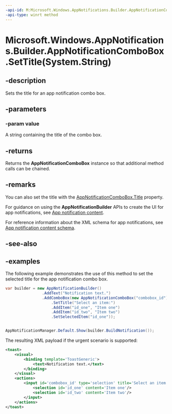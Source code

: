 ```yaml
---
-api-id: M:Microsoft.Windows.AppNotifications.Builder.AppNotificationComboBox.SetTitle(System.String)
-api-type: winrt method
---
```


# Microsoft.Windows.AppNotifications.Builder.AppNotificationComboBox.SetTitle(System.String)

<!--
public Microsoft.Windows.AppNotifications.Builder.AppNotificationComboBox SetTitle (string value);
-->


## -description

Sets the title for an app notification combo box.

## -parameters

### -param value

A string containing the title of the combo box.

## -returns

Returns the **AppNotificationComboBox** instance so that additional method calls can be chained.

## -remarks

You can also set the title with the [AppNotificationComboBox.Title](xref:Microsoft.Windows.AppNotifications.Builder.AppNotificationComboBox.Title) property.

For guidance on using the **AppNotificationBuilder** APIs to create the UI for app notifications, see [App notification content](/windows/apps/design/shell/tiles-and-notifications/adaptive-interactive-toasts).

For reference information about the XML schema for app notifications, see [App notification content schema](/windows/apps/design/shell/tiles-and-notifications/toast-schema).

## -see-also

## -examples

The following example demonstrates the use of this method to set the selected title for the app notification combo box.

```csharp
var builder = new AppNotificationBuilder()
                .AddText("Notification text.")
                .AddComboBox(new AppNotificationComboBox("combobox_id")
                    .SetTitle("Select an item:")
                    .AddItem("id_one", "Item one")
                    .AddItem("id_two", "Item two")
                    .SetSelectedItem("id_one"));


AppNotificationManager.Default.Show(builder.BuildNotification());
```

The resulting XML payload if the urgent scenario is supported:

```xml
<toast>
    <visual>
        <binding template='ToastGeneric'>
            <text>Notification text.</text>
        </binding>
    </visual>
    <actions>
        <input id='combobox_id' type='selection' title='Select an item:' defaultInput='id_one'>
            <selection id='id_one' content='Item one'/>
            <selection id='id_two' content='Item two'/>
        </input>
    </actions>
</toast>
```



